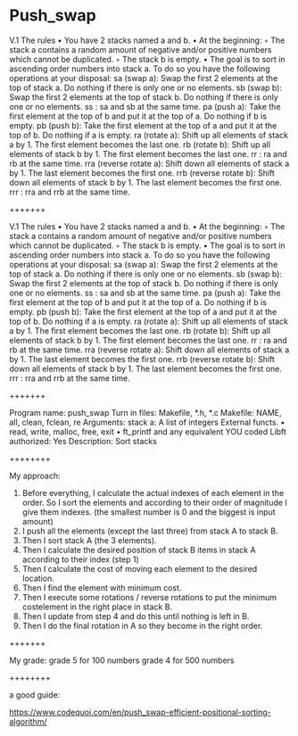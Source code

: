 # Push_swap

V.1 The rules
• You have 2 stacks named a and b.
• At the beginning:
◦ The stack a contains a random amount of negative and/or positive numbers
which cannot be duplicated.
◦ The stack b is empty.
• The goal is to sort in ascending order numbers into stack a. To do so you have the
following operations at your disposal:
sa (swap a): Swap the first 2 elements at the top of stack a.
Do nothing if there is only one or no elements.
sb (swap b): Swap the first 2 elements at the top of stack b.
Do nothing if there is only one or no elements.
ss : sa and sb at the same time.
pa (push a): Take the first element at the top of b and put it at the top of a.
Do nothing if b is empty.
pb (push b): Take the first element at the top of a and put it at the top of b.
Do nothing if a is empty.
ra (rotate a): Shift up all elements of stack a by 1.
The first element becomes the last one.
rb (rotate b): Shift up all elements of stack b by 1.
The first element becomes the last one.
rr : ra and rb at the same time.
rra (reverse rotate a): Shift down all elements of stack a by 1.
The last element becomes the first one.
rrb (reverse rotate b): Shift down all elements of stack b by 1.
The last element becomes the first one.
rrr : rra and rrb at the same time.

+++++++

V.1 The rules
• You have 2 stacks named a and b.
• At the beginning:
◦ The stack a contains a random amount of negative and/or positive numbers
which cannot be duplicated.
◦ The stack b is empty.
• The goal is to sort in ascending order numbers into stack a. To do so you have the
following operations at your disposal:
sa (swap a): Swap the first 2 elements at the top of stack a.
Do nothing if there is only one or no elements.
sb (swap b): Swap the first 2 elements at the top of stack b.
Do nothing if there is only one or no elements.
ss : sa and sb at the same time.
pa (push a): Take the first element at the top of b and put it at the top of a.
Do nothing if b is empty.
pb (push b): Take the first element at the top of a and put it at the top of b.
Do nothing if a is empty.
ra (rotate a): Shift up all elements of stack a by 1.
The first element becomes the last one.
rb (rotate b): Shift up all elements of stack b by 1.
The first element becomes the last one.
rr : ra and rb at the same time.
rra (reverse rotate a): Shift down all elements of stack a by 1.
The last element becomes the first one.
rrb (reverse rotate b): Shift down all elements of stack b by 1.
The last element becomes the first one.
rrr : rra and rrb at the same time.


+++++++


Program name:
  push_swap
Turn in files:
  Makefile, *.h, *.c
Makefile:
  NAME, all, clean, fclean, re
Arguments:
  stack a: A list of integers
External functs.
  • read, write, malloc, free, exit
  • ft_printf and any equivalent YOU coded
Libft authorized:
  Yes
Description:
  Sort stacks
  
 ++++++++
 
 My approach: 
 
  1. Before everything, I calculate the actual indexes of each element in the order. So I sort the elements and according to          their order of magnitude I give them indexes. (the smallest number is 0 and the biggest is input amount)
  2. I push all the elements (except the last three) from stack A to stack B.
  3. Then I sort stack A (the 3 elements).
  4. Then I calculate the desired position of stack B items in stack A according to their index (step 1)
  5. Then I calculate the cost of moving each element to the desired location. 
  6. Then I find the element with minimum cost. 
  7. Then I execute some rotations / reverse rotations to put the minimum costelement in the right place in stack B. 
  8. Then I update from step 4 and do this until nothing is left in B. 
  9. Then I do the final rotation in A so they become in the right order. 
  
  +++++++
  
  My grade: 
    grade 5 for 100 numbers 
    grade 4 for 500 numbers
    
  ++++++++
  
  a good guide: 
  
  https://www.codequoi.com/en/push_swap-efficient-positional-sorting-algorithm/
  
  
  
  
